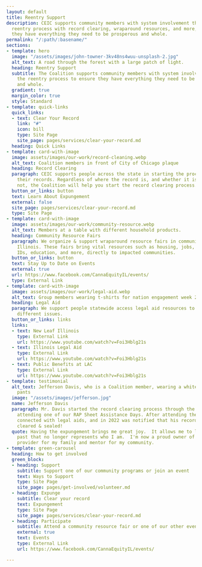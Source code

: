 ```yaml
---
layout: default
title: Reentry Support
description: CEIC supports community members with system involvement throughout the
  reentry process with record clearing, wraparound resources, and more, to ensure
  they have everything they need to be prosperous and whole.
permalink: "/:path/:basename/"
sections:
- template: hero
  image: "/assets/images/john-towner-3kv48ns4wuu-unsplash-2.jpg"
  alt_text: A road through the forest with a large patch of light.
  heading: Reentry Support
  subtitle: The Coalition supports community members with system involvement throughout
    the reentry process to ensure they have everything they need to be prosperous
    and whole.
  gradient: true
  margin_color: true
  style: Standard
- template: quick-links
  quick_links:
  - text: Clear Your Record
    link: "#"
    icon: bill
    type: Site Page
    site_page: pages/services/clear-your-record.md
  heading: Quick Links
- template: card-with-image
  image: assets/images/our-work/record-cleaning.webp
  alt_text: Coalition members in front of City of Chicago plaque
  heading: Record Clearing
  paragraph: CEIC supports people across the state in starting the process of clearing
    their records. Regardless of where the record is, and whether it is cannabis or
    not, the Coalition will help you start the record clearing process.
  button_or_links: button
  text: Learn About Expungement
  external: false
  site_page: pages/services/clear-your-record.md
  type: Site Page
- template: card-with-image
  image: assets/images/our-work/community-resource.webp
  alt_text: Members at a table with different household products.
  heading: Community Resource Fairs
  paragraph: We organize & support wraparound resource fairs in communities across
    Illinois. These fairs bring vital resources such as housing, jobs, food assistance
    IDs, education, and more, directly to impacted communities.
  button_or_links: button
  text: Stay Up to Date on Events
  external: true
  url: https://www.facebook.com/CannaEquityIL/events/
  type: External Link
- template: card-with-image
  image: assets/images/our-work/legal-aid.webp
  alt_text: Group members wearing t-shirts for nation engagement week 2019
  heading: Legal Aid
  paragraph: We support people statewide access legal aid resources to help them navigate
    different issues.
  button_or_links: links
  links:
  - text: New Leaf Illinois
    type: External Link
    url: https://www.youtube.com/watch?v=Foi3Hblg21s
  - text: Illinois Legal Aid
    type: External Link
    url: https://www.youtube.com/watch?v=Foi3Hblg21s
  - text: Public Benefits at LAC
    type: External Link
    url: https://www.youtube.com/watch?v=Foi3Hblg21s
- template: testimonial
  alt_text: Jefferson Davis, who is a Coalition member, wearing a white shirt and
    pants
  image: "/assets/images/jefferson.jpg"
  name: Jefferson Davis
  paragraph: Mr. Davis started the record clearing process through the Coalition by
    attending one of our RAP Sheet Assistance Days. After attending the event he was
    connected with legal aids, and in 2022 was notified that his record has been fully
    cleared & sealed!
  quote: Having the expungement brings me great joy.  It allows me to let go of a
    past that no longer represents who I am.  I'm now a proud owner of my own company,
    provider for my family and mentor for my community.
- template: green-carousel
  heading: How to get involved
  green_block:
  - heading: Support
    subtitle: Support one of our community programs or join an event
    text: Ways to Support
    type: Site Page
    site_page: pages/get-involved/volunteer.md
  - heading: Expunge
    subtitle: Clear your record
    text: Expungement
    type: Site Page
    site_page: pages/services/clear-your-record.md
  - heading: Participate
    subtitle: Attend a community resource fair or one of our other events
    external: true
    text: Events
    type: External Link
    url: https://www.facebook.com/CannaEquityIL/events/

---
```


